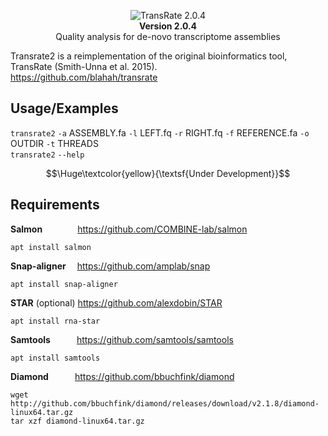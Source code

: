 <p align="center">
<picture><img src="https://i.imgur.com/ksFvFqp.png"
     alt="TransRate 2.0.4"/><br></picture>
<b>Version 2.0.4</b><br>
Quality analysis for de-novo transcriptome assemblies</p>

Transrate2 is a reimplementation of the original bioinformatics tool, TransRate (Smith-Unna et al. 2015).<br>
https://github.com/blahah/transrate

## Usage/Examples

<code>transrate2</code> <code>-a</code> ASSEMBLY.fa <code>-l</code> LEFT.fq <code>-r</code> RIGHT.fq <code>-f</code> REFERENCE.fa <code>-o</code> OUTDIR <code>-t</code> THREADS <br>
<code>transrate2</code> <code>--help</code>

$$\Huge\textcolor{yellow}{\textsf{Under Development}}$$

## Requirements
<b>Salmon</b>&emsp;&emsp;&emsp;&emsp;https://github.com/COMBINE-lab/salmon<br>
```
apt install salmon
```
<b>Snap-aligner</b>&emsp;&nbsp;https://github.com/amplab/snap<br>
```
apt install snap-aligner
```
<b>STAR</b> (optional)&nbsp;https://github.com/alexdobin/STAR<br>
```
apt install rna-star
```
<b>Samtools</b>&emsp;&emsp;&emsp;https://github.com/samtools/samtools<br>
```
apt install samtools
```
<b>Diamond</b>&emsp;&emsp;&emsp;https://github.com/bbuchfink/diamond
```
wget http://github.com/bbuchfink/diamond/releases/download/v2.1.8/diamond-linux64.tar.gz
tar xzf diamond-linux64.tar.gz
```
